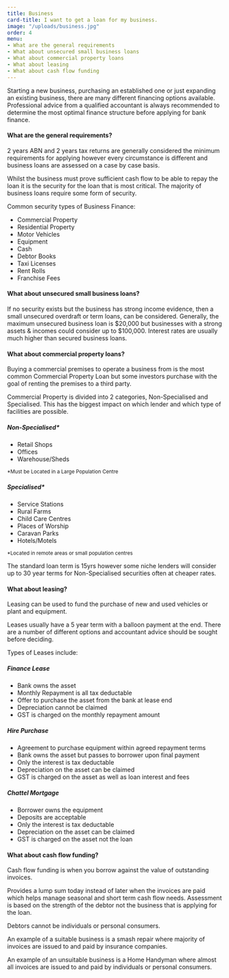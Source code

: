 ```yaml
---
title: Business
card-title: I want to get a loan for my business.
image: "/uploads/business.jpg"
order: 4
menu:
- What are the general requirements
- What about unsecured small business loans
- What about commercial property loans
- What about leasing
- What about cash flow funding
---
```


Starting a new business, purchasing an established one or just expanding an existing business, there are many different financing options available.
Professional advice from a qualified accountant is always recommended to determine the most optimal finance structure before applying for bank finance.

<h4 id="what-are-the-general-requirements">What are the general requirements?</h4>
2 years ABN and 2 years tax returns are generally considered the minimum requirements for applying however every circumstance is different and business loans are assessed on a case by case basis.

Whilst the business must prove sufficient cash flow to be able to repay the loan it is the security for the loan that is most critical. The majority of business loans require some form of security.

Common security types of Business Finance:

* Commercial Property
* Residential Property
* Motor Vehicles
* Equipment
* Cash
* Debtor Books
* Taxi Licenses
* Rent Rolls
* Franchise Fees  

<h4 id="what-about-unsecured-small-business-loans">What about unsecured small business loans?</h4>
If no security exists but the business has strong income evidence, then a small unsecured overdraft or term loans, can be considered.
Generally, the maximum unsecured business loan is $20,000 but businesses with a strong assets & incomes could consider up to $100,000.
Interest rates are usually much higher than secured business loans.

<h4 id="what-about-commercial-property-loans">What about commercial property loans?</h4>
Buying a commercial premises to operate a business from is the most common Commercial Property Loan but some investors purchase with the goal of renting the premises to a third party.

Commercial Property is divided into 2 categories, Non-Specialised and Specialised. This has the biggest impact on which lender and which type of facilities are possible.

##### Non-Specialised*
* Retail Shops
* Offices
* Warehouse/Sheds

<small>*Must be Located in a Large Population Centre</small>

##### Specialised*
* Service Stations
* Rural Farms
* Child Care Centres
* Places of Worship
* Caravan Parks
* Hotels/Motels

<small>*Located in remote areas or small population centres</small>

The standard loan term is 15yrs however some niche lenders will consider up to 30 year terms for Non-Specialised securities often at cheaper rates.

<h4 id="what-about-leasing">What about leasing?</h4>
Leasing can be used to fund the purchase of new and used vehicles or plant and equipment.

Leases usually have a 5 year term with a balloon payment at the end.  There are a number of different options and accountant advice should be sought before deciding.

Types of Leases include:

##### Finance Lease
* Bank owns the asset
* Monthly Repayment is all tax deductable
* Offer to purchase the asset from the bank at lease end
* Depreciation cannot be claimed
* GST is charged on the monthly repayment amount

##### Hire Purchase
* Agreement to purchase equipment within agreed repayment terms
* Bank owns the asset but passes to borrower upon final payment
* Only the interest is tax deductable
* Depreciation on the asset can be claimed
* GST is charged on the asset as well as  loan interest and fees

##### Chattel Mortgage
* Borrower owns the equipment
* Deposits are acceptable
* Only the interest is tax deductable
* Depreciation on the asset can be claimed
* GST is charged on the asset not the loan

<h4 id="what-about-cash-flow-funding">What about cash flow funding?</h4>
Cash flow funding is when you borrow against the value of outstanding invoices.

Provides a lump sum today instead of later when the invoices are paid which helps manage seasonal and short term cash flow needs.
Assessment is based on the strength of the debtor not the business that is applying for the loan.

Debtors cannot be individuals or personal consumers.

An example of a suitable business is a smash repair where majority of invoices are issued to and paid by insurance companies.

An example of an unsuitable business is a Home Handyman where almost all invoices are issued to and paid by individuals or personal consumers.
